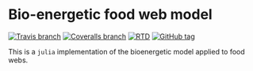 # Bio-energetic food web model


[![Travis branch](https://img.shields.io/travis/PoisotLab/BioEnergeticFoodWebs.jl/master.svg?style=flat-square)]()
[![Coveralls branch](https://img.shields.io/coveralls/PoisotLab/BioEnergeticFoodWebs.jl/master.svg?style=flat-square)]()
[![RTD](https://img.shields.io/badge/Documentation-online-blue.svg?style=flat-square)](http://poisotlab.io/doc/BioEnergeticFoodWebs/)
[![GitHub tag](https://img.shields.io/github/tag/PoisotLab/BioEnergeticFoodWebs.jl.svg?style=flat-square)]()

This is a `julia` implementation of the bioenergetic model applied to
food webs.

